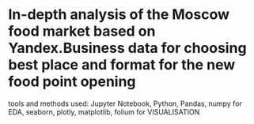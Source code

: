 # In-depth analysis of the Moscow food market based on Yandex.Business data for choosing best place and format for the new food point opening
tools and methods used: Jupyter Notebook, Python, Pandas, numpy for EDA, seaborn, plotly, matplotlib, folium for VISUALISATION

